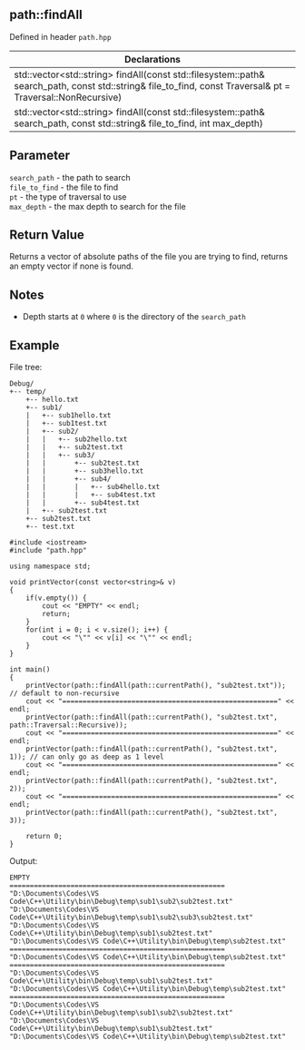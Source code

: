 ## path::findAll
Defined in header `path.hpp`

| Declarations |
| --- |
| std::vector&lt;std::string> findAll(const std::filesystem::path& search_path, const std::string& file_to_find, const Traversal& pt = Traversal::NonRecursive) |
| std::vector&lt;std::string> findAll(const std::filesystem::path& search_path, const std::string& file_to_find, int max_depth) |

## Parameter
`search_path` - the path to search \
`file_to_find` - the file to find \
`pt` - the type of traversal to use \
`max_depth` - the max depth to search for the file 

## Return Value
Returns a vector of absolute paths of the file you are trying to find, returns an empty vector if none is found.

## Notes
- Depth starts at `0` where `0` is the directory of the `search_path`

## Example
File tree:
```
Debug/
+-- temp/
    +-- hello.txt
    +-- sub1/
    |   +-- sub1hello.txt
    |   +-- sub1test.txt
    |   +-- sub2/
    |   |   +-- sub2hello.txt
    |   |   +-- sub2test.txt
    |   |   +-- sub3/
    |   |       +-- sub2test.txt
    |   |       +-- sub3hello.txt
    |   |       +-- sub4/
    |   |       |   +-- sub4hello.txt
    |   |       |   +-- sub4test.txt
    |   |       +-- sub4test.txt
    |   +-- sub2test.txt
    +-- sub2test.txt
    +-- test.txt
```
```
#include <iostream>
#include "path.hpp"

using namespace std;

void printVector(const vector<string>& v)
{
    if(v.empty()) {
        cout << "EMPTY" << endl;
        return;
    }
    for(int i = 0; i < v.size(); i++) {
        cout << "\"" << v[i] << "\"" << endl; 
    }
}

int main()
{
    printVector(path::findAll(path::currentPath(), "sub2test.txt")); // default to non-recursive
    cout << "=====================================================" << endl;
    printVector(path::findAll(path::currentPath(), "sub2test.txt", path::Traversal::Recursive));
    cout << "=====================================================" << endl;
    printVector(path::findAll(path::currentPath(), "sub2test.txt", 1)); // can only go as deep as 1 level
    cout << "=====================================================" << endl;
    printVector(path::findAll(path::currentPath(), "sub2test.txt", 2));
    cout << "=====================================================" << endl;
    printVector(path::findAll(path::currentPath(), "sub2test.txt", 3));

    return 0;
}
```
Output:
```
EMPTY
=====================================================
"D:\Documents\Codes\VS Code\C++\Utility\bin\Debug\temp\sub1\sub2\sub2test.txt"
"D:\Documents\Codes\VS Code\C++\Utility\bin\Debug\temp\sub1\sub2\sub3\sub2test.txt"
"D:\Documents\Codes\VS Code\C++\Utility\bin\Debug\temp\sub1\sub2test.txt"
"D:\Documents\Codes\VS Code\C++\Utility\bin\Debug\temp\sub2test.txt"
=====================================================
"D:\Documents\Codes\VS Code\C++\Utility\bin\Debug\temp\sub2test.txt"
=====================================================
"D:\Documents\Codes\VS Code\C++\Utility\bin\Debug\temp\sub1\sub2test.txt"
"D:\Documents\Codes\VS Code\C++\Utility\bin\Debug\temp\sub2test.txt"
=====================================================
"D:\Documents\Codes\VS Code\C++\Utility\bin\Debug\temp\sub1\sub2\sub2test.txt"
"D:\Documents\Codes\VS Code\C++\Utility\bin\Debug\temp\sub1\sub2test.txt"
"D:\Documents\Codes\VS Code\C++\Utility\bin\Debug\temp\sub2test.txt"
```